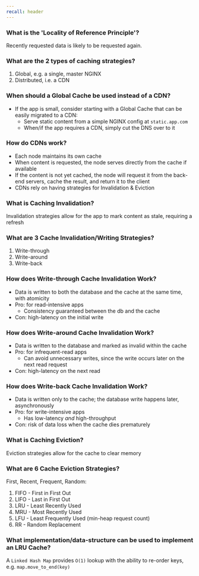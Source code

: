 ```yaml
---
recall: header
---
```


### What is the 'Locality of Reference Principle'?

Recently requested data is likely to be requested again.


### What are the 2 types of caching strategies?

1) Global, e.g. a single, master NGINX
1) Distributed, i.e. a CDN


### When should a Global Cache be used instead of a CDN?

* If the app is small, consider starting with a Global Cache that can be easily migrated to a CDN:
  * Serve static content from a simple NGINX config at `static.app.com`
  * When/if the app requires a CDN, simply cut the DNS over to it


### How do CDNs work?

* Each node maintains its own cache
* When content is requested, the node serves directly from the cache if available
* If the content is not yet cached, the node will request it from the back-end servers, cache the result, and return it to the client
* CDNs rely on having strategies for Invalidation & Eviction


### What is Caching Invalidation?

Invalidation strategies allow for the app to mark content as stale, requiring a refresh


### What are 3 Cache Invalidation/Writing Strategies?

1) Write-through
1) Write-around
1) Write-back


### How does Write-**through** Cache Invalidation Work?

* Data is written to both the database and the cache at the same time, with atomicity
* Pro: for read-intensive apps
  * Consistency guaranteed between the db and the cache
* Con: high-latency on the initial write


### How does Write-**around** Cache Invalidation Work?

* Data is written to the database and marked as invalid within the cache
* Pro: for infrequent-read apps
  * Can avoid unnecessary writes, since the write occurs later on the next read request
* Con: high-latency on the next read 


### How does Write-**back** Cache Invalidation Work?

* Data is written only to the cache; the database write happens later, asynchronously
* Pro: for write-intensive apps
  * Has low-latency *and* high-throughput
* Con: risk of data loss when the cache dies prematurely



### What is Caching Eviction?

Eviction strategies allow for the cache to clear memory


### What are 6 Cache Eviction Strategies?

First, Recent, Frequent, Random:
 
1) FIFO - First in First Out
1) LIFO - Last in First Out
1) LRU  - Least Recently Used
1) MRU  - Most Recently Used
1) LFU  - Least Frequently Used (min-heap request count)
1) RR   - Random Replacement


### What implementation/data-structure can be used to implement an LRU Cache?

A `Linked Hash Map` provides `O(1)` lookup with the ability to re-order keys, e.g. `map.move_to_end(key)`

